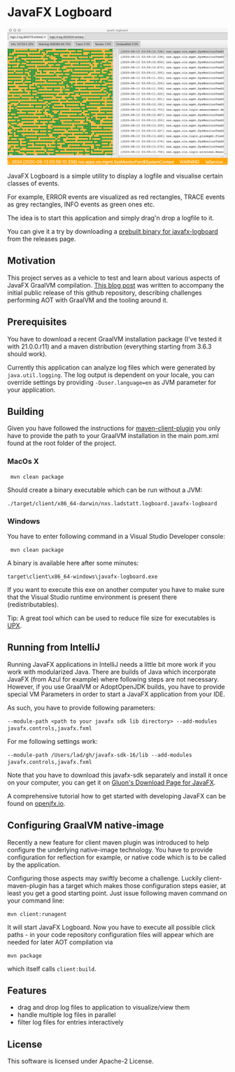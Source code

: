# JavaFX Logboard

![Screenshot](screenshot.png)

JavaFX Logboard is a simple utility to display a logfile and visualise certain classes of events. 

For example, ERROR events are visualized as red rectangles, TRACE events as grey rectangles, INFO events as green ones etc. 

The idea is to start this application and simply drag'n drop a logfile to it.

You can give it a try by downloading a [prebuilt binary for javafx-logboard](https://github.com/rladstaetter/javafx-logboard/releases/tag/21.1.1) from the releases page.

## Motivation

This project serves as a vehicle to test and learn about various aspects of JavaFX GraalVM compilation. [This blog post](https://ladstatt.blogspot.com/2020/10/compile-scala-javafx-application-with.html) was written to accompany the initial public release of this github repository, describing challenges performing AOT with GraalVM and the tooling around it. 

## Prerequisites

You have to download a recent GraalVM installation package (I've tested it with 21.0.0.r11) and a maven distribution (everything starting from 3.6.3 should work).

Currently this application can analyze log files which were generated by `java.util.logging`. The log output is dependent on your locale, you can override settings by providing `-Duser.language=en` as JVM parameter for your application.

## Building

Given you have followed the instructions for [maven-client-plugin](https://github.com/gluonhq/client-maven-plugin) you only have to provide the path to your GraalVM installation in the main pom.xml found at the root folder of the project.


### MacOs X

     mvn clean package

Should create a binary executable which can be run without a JVM:

    ./target/client/x86_64-darwin/nxs.ladstatt.logboard.javafx-logboard

### Windows    

You have to enter following command in a Visual Studio Developer console:

     mvn clean package

A binary is available here after some minutes:
    
    target\client\x86_64-windows\javafx-logboard.exe

If you want to execute this exe on another computer you have to make sure that the Visual Studio runtime environment is present there (redistributables).

Tip: A great tool which can be used to reduce file size for executables is [UPX](https://upx.github.io).

## Running from IntelliJ

Running JavaFX applications in IntelliJ needs a little bit more work if you work with modularized Java. There are builds of Java which incorporate JavaFX (from Azul for example) where following steps are not necessary. However, if you use GraalVM or AdoptOpenJDK builds, you have to provide special VM Parameters in order to start a JavaFX application from your IDE. 

As such, you have to provide following parameters:

    --module-path <path to your javafx sdk lib directory> --add-modules javafx.controls,javafx.fxml

For me following settings work:

    --module-path /Users/lad/gh/javafx-sdk-16/lib --add-modules javafx.controls,javafx.fxml

Note that you have to download this javafx-sdk separately and install it once on your computer, you can get it on [Gluon's Download Page for JavaFX](https://gluonhq.com/products/javafx/). 

A comprehensive tutorial how to get started with developing JavaFX can be found on [openjfx.io](https://openjfx.io). 

## Configuring GraalVM native-image 

Recently a new feature for client maven plugin was introduced to help configure the underlying native-image technology. You have to provide configuration for reflection for example, or native code which is to be called by the application. 

Configuring those aspects may swiftly become a challenge. Luckily client-maven-plugin has a target which makes those configuration steps easier, at least you get a good starting point. Just issue following maven command on your command line:

    mvn client:runagent

It will start JavaFX Logboard. Now you have to execute all possible click paths - in your code repository configuration files will appear which are needed for later AOT compilation via

    mvn package 

which itself calls `client:build`.

## Features

- drag and drop log files to application to visualize/view them
- handle multiple log files in parallel
- filter log files for entries interactively


## License

This software is licensed under Apache-2 License.
